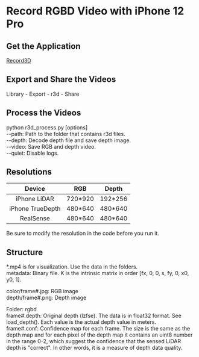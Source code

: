 # Record RGBD Video with iPhone 12 Pro

## Get the Application
[Record3D](https://record3d.app)

## Export and Share the Videos
Library - Export - r3d - Share  

## Process the Videos
python r3d_process.py \[options\]  
--path: Path to the folder that contains r3d files.  
--depth: Decode depth file and save depth image.  
--video: Save RGB and depth video.  
--quiet: Disable logs.  

## Resolutions
| Device | RGB | Depth |
|  :-:  |  :-:  |  :-:  |
| iPhone LiDAR | 720\*920 | 192\*256 |
| iPhone TrueDepth | 480\*640 | 480\*640 |
| RealSense | 480\*640 | 480\*640 |  

Be sure to modify the resolution in the code before you run it.  

## Structure  
*.mp4 is for visualization. Use the data in the folders.  
metadata: Binary file. K is the intrinsic matrix in order [fx, 0, 0, s, fy, 0, x0, y0, 1].  

color/frame#.jpg: RGB image  
depth/frame#.png: Depth image  

Folder: rgbd  
frame#.depth: Original depth (lzfse). The data is in float32 format. See load_depth(). Each value is the actual depth value in meters.  
frame#.conf: Confidence map for each frame. The size is the same as the depth map and for each pixel of the depth map it contains an uint8 number in the range 0-2, which suggest the confidence that the sensed LiDAR depth is "correct". In other words, it is a measure of depth data quality.  